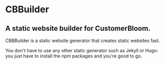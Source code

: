 # CBBuilder

## A static website builder for CustomerBloom.

CBBBuilder is a static website generator that creates static websites fast.

You don't have to use any other static generator such as Jekyll or Hugo: you just have to install the npm packages and you're good to go.
